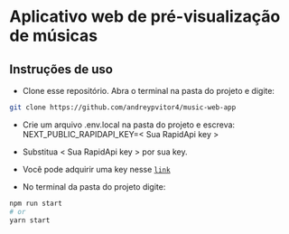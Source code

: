 # Aplicativo web de pré-visualização de músicas

## Instruções de uso

- Clone esse repositório. Abra o terminal na pasta do projeto e digite:

```bash
git clone https://github.com/andreypvitor4/music-web-app
```

- Crie um arquivo .env.local na pasta do projeto e escreva: NEXT_PUBLIC_RAPIDAPI_KEY=< Sua RapidApi key >
- Substitua < Sua RapidApi key > por sua key. 
- Você pode adquirir uma key nesse [`link`](https://rapidapi.com/deezerdevs/api/deezer-1/)

- No terminal da pasta do projeto digite:

```bash
npm run start
# or
yarn start
```
